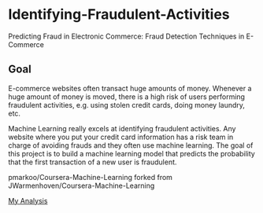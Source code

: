 # Identifying-Fraudulent-Activities
Predicting Fraud in Electronic Commerce:  Fraud  Detection Techniques in E-Commerce

## Goal
E-commerce websites often transact huge amounts of money. Whenever a huge
amount of money is moved, there is a high risk of users performing fraudulent activities, e.g. using stolen credit cards, doing money laundry, etc. 

Machine Learning really excels at identifying fraudulent activities. Any website where you put your credit card information has a risk team in charge of avoiding frauds and they often use machine learning. The goal of this project is to build a machine learning model that predicts the probability that the first transaction of a new user is fraudulent. 

pmarkoo/Coursera-Machine-Learning forked from JWarmenhoven/Coursera-Machine-Learning
  
<A href='http:www.github/pmarkoo/Identifying-Fraudulent-Activities/master/card.ipynb'>My Analysis</A><BR>
